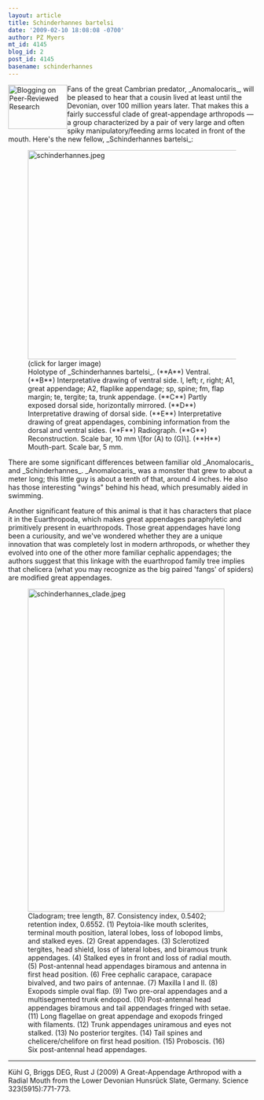 ```yaml
---
layout: article
title: Schinderhannes bartelsi
date: '2009-02-10 18:08:08 -0700'
author: PZ Myers
mt_id: 4145
blog_id: 2
post_id: 4145
basename: schinderhannes
---
```

<a href="http://researchblogging.org/"><img src="http://scienceblogs.com/pharyngula/rb.png" alt="Blogging on Peer-Reviewed Research" width="120" height="90" style="float:left;" /></a>

<p>Fans of the great Cambrian predator, _Anomalocaris_, will be pleased to hear that a cousin lived at least until the Devonian, over 100 million years later. That makes this a fairly successful clade of great-appendage arthropods &mdash; a group characterized by a pair of very large and often spiky manipulatory/feeding arms located in front of the mouth. Here's the new fellow, _Schinderhannes bartelsi_:</p>

<figure>
<a href="http://scienceblogs.com/pharyngula/upload/2009/02/schinderhannes_lg.php"><img src="http://scienceblogs.com/pharyngula/upload/2009/02/schinderhannes.jpeg" alt="schinderhannes.jpeg" width="425" height="426" /></a>
<figcaption markdown="span">
(click for larger image)<br />Holotype of _Schinderhannes bartelsi_. (**A**) Ventral. (**B**) Interpretative drawing of ventral side. l, left; r, right; A1, great appendage; A2, flaplike appendage; sp, spine; fm, flap margin; te, tergite; ta, trunk appendage. (**C**) Partly exposed dorsal side, horizontally mirrored. (**D**) Interpretative drawing of dorsal side. (**E**) Interpretative drawing of great appendages, combining information from the dorsal and ventral sides. (**F**) Radiograph. (**G**) Reconstruction. Scale bar, 10 mm \[for (A) to (G)\]. (**H**) Mouth-part. Scale bar, 5 mm.

</figcaption>
</figure>

<p>There are some significant differences between familiar old _Anomalocaris_ and _Schinderhannes_. _Anomalocaris_ was a monster that grew to about a meter long; this little guy is about a tenth of that, around 4 inches. He also has those interesting "wings" behind his head, which presumably aided in swimming.</p>

<p>Another significant feature of this animal is that it has characters that place it in the Euarthropoda, which makes great appendages paraphyletic and primitively present in euarthropods. Those great appendages have long been a curiousity, and we've wondered whether they are a unique innovation that was completely lost in modern arthropods, or whether they evolved into one of the other more familiar cephalic appendages; the authors suggest that this linkage with the euarthropod family tree implies that chelicera (what you may recognize as the big paired 'fangs' of spiders) are modified great appendages.</p>

<figure>
<img src="http://scienceblogs.com/pharyngula/upload/2009/02/schinderhannes_clade.jpeg" alt="schinderhannes_clade.jpeg" width="400" height="658" />
<figcaption markdown="span">
Cladogram; tree length, 87. Consistency index, 0.5402; retention index, 0.6552. (1) Peytoia-like mouth sclerites, terminal mouth position, lateral lobes, loss of lobopod limbs, and stalked eyes. (2) Great appendages. (3) Sclerotized tergites, head shield, loss of lateral lobes, and biramous trunk appendages. (4) Stalked eyes in front and loss of radial mouth. (5) Post-antennal head appendages biramous and antenna in first head position. (6) Free cephalic carapace, carapace bivalved, and two pairs of antennae. (7) Maxilla I and II. (8) Exopods simple oval flap. (9) Two pre-oral appendages and a multisegmented trunk endopod. (10) Post-antennal head appendages biramous and tail appendages fringed with setae. (11) Long flagellae on great appendage and exopods fringed with filaments. (12) Trunk appendages uniramous and eyes not stalked. (13) No posterior tergites. (14) Tail spines and chelicere/chelifore on first head position. (15) Proboscis. (16) Six post-antennal head appendages.

</figcaption>
</figure>

*********


<p>K&uuml;hl G, Briggs DEG, Rust J (2009) A Great-Appendage Arthropod with a Radial Mouth from the Lower Devonian Hunsrück Slate, Germany. Science 323(5915):771-773.</p>

